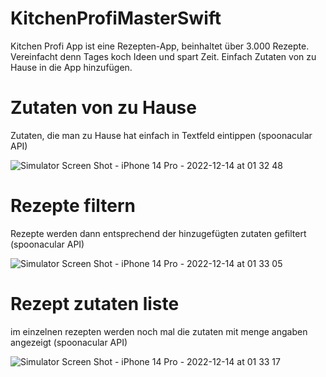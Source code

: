 # KitchenProfiMasterSwift

Kitchen Profi App ist eine Rezepten-App, beinhaltet über 3.000 Rezepte. Vereinfacht denn Tages koch Ideen und spart Zeit.
Einfach Zutaten von zu Hause in die App hinzufügen.


# Zutaten von zu Hause 
Zutaten, die man zu Hause hat einfach in 
Textfeld eintippen (spoonacular API)

![Simulator Screen Shot - iPhone 14 Pro - 2022-12-14 at 01 32 48](https://user-images.githubusercontent.com/99252056/207477851-0e9d6091-520e-4064-8387-a9f68367398e.png)


# Rezepte filtern
Rezepte werden dann entsprechend der hinzugefügten zutaten gefiltert (spoonacular API)

![Simulator Screen Shot - iPhone 14 Pro - 2022-12-14 at 01 33 05](https://user-images.githubusercontent.com/99252056/207477967-ffa252d6-49a3-416e-b739-cb446d301b95.png)


# Rezept zutaten liste
im einzelnen rezepten werden noch mal die zutaten mit menge angaben angezeigt (spoonacular API)

![Simulator Screen Shot - iPhone 14 Pro - 2022-12-14 at 01 33 17](https://user-images.githubusercontent.com/99252056/207478018-2eb49d69-d30d-40d5-af8c-7456ab02e84f.png)




